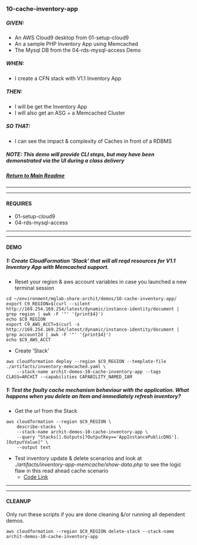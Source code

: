 ### 10-cache-inventory-app
##### GIVEN:
  - An AWS Cloud9 desktop from 01-setup-cloud9
  - An a sample PHP Inventory App using Memcached
  - The Mysql DB from the 04-rds-mysql-access Demo

##### WHEN:

  - I create a CFN stack with V1.1 Inventory App

##### THEN:
  - I will be get the Inventory App
  - I will also get an ASG + a Memcached Cluster

##### SO THAT:
  - I can see the impact & complexity of Caches in front of a RDBMS

##### NOTE: _This demo will provide CLI steps, but may have been demonstrated via the UI during a class delivery_

##### [Return to Main Readme](https://github.com/virtmerlin/mglab-share-archit#demos)

---------------------------------------------------------------
---------------------------------------------------------------
#### REQUIRES
- 01-setup-cloud9
- 04-rds-mysql-access

---------------------------------------------------------------
---------------------------------------------------------------
#### DEMO

##### 1: Create CloudFormation 'Stack' that will all reqd resources for V1.1 Inventory App with Memcached support.
- Reset your region & aws account variables in case you launched a new terminal session
```
cd ~/environment/mglab-share-archit/demos/10-cache-inventory-app/
export C9_REGION=$(curl --silent http://169.254.169.254/latest/dynamic/instance-identity/document |  grep region | awk -F '"' '{print$4}')
echo $C9_REGION
export C9_AWS_ACCT=$(curl -s http://169.254.169.254/latest/dynamic/instance-identity/document | grep accountId | awk -F '"' '{print$4}')
echo $C9_AWS_ACCT
```
- Create 'Stack'
```
aws cloudformation deploy --region $C9_REGION --template-file ./artifacts/inventory-memcached.yaml \
    --stack-name archit-demos-10-cache-inventory-app --tags CLASS=ARCHIT --capabilities CAPABILITY_NAMED_IAM
```

##### 1: Test the faulty cache mechanism behaviour with the application.  What happens when you delete an Item and immediately refresh inventory?
- Get the url from the Stack
```
aws cloudformation --region $C9_REGION \
    describe-stacks \
    --stack-name archit-demos-10-cache-inventory-app \
    --query "Stacks[].Outputs[?OutputKey=='AppInstancePublicDNS'].[OutputValue]" \
    --output text
```
- Test inventory update & delete scenarios and look at _./artifacts/inventory-app-memcache/show-data.php_ to see the logic flaw in this read ahead cache scenario
  - [Code Link](https://github.com/virtmerlin/mglab-share-archit/blob/main/demos/10-cache-inventory-app/artifacts/inventory-app-memcache/show-data.php#L48-#L71)

---------------------------------------------------------------
---------------------------------------------------------------
#### CLEANUP
Only run these scripts if you are done cleaning &/or running all dependent demos.
```
aws cloudformation --region $C9_REGION delete-stack --stack-name archit-demos-10-cache-inventory-app
```
